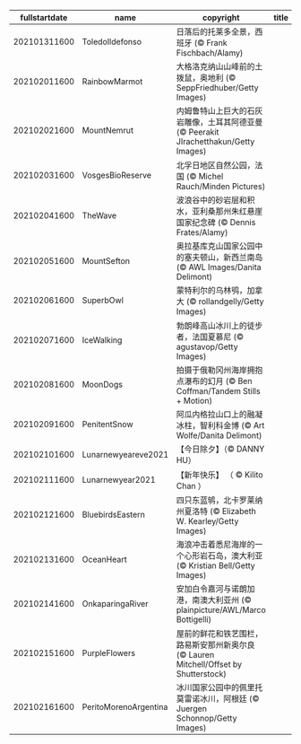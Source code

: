|fullstartdate|name|copyright|title|image|
|--|--|--|--|--|
202101311600|ToledoIldefonso|日落后的托莱多全景，西班牙 (© Frank Fischbach/Alamy)||![](/zh-CN/2021/02/202101311600ToledoIldefonso.jpg)|
202102011600|RainbowMarmot|大格洛克纳山山峰前的土拨鼠，奥地利 (© SeppFriedhuber/Getty Images)||![](/zh-CN/2021/02/202102011600RainbowMarmot.jpg)|
202102021600|MountNemrut|内姆鲁特山上巨大的石灰岩雕像，土耳其阿德亚曼 (© Peerakit JIrachetthakun/Getty Images)||![](/zh-CN/2021/02/202102021600MountNemrut.jpg)|
202102031600|VosgesBioReserve|北孚日地区自然公园，法国 (© Michel Rauch/Minden Pictures)||![](/zh-CN/2021/02/202102031600VosgesBioReserve.jpg)|
202102041600|TheWave|波浪谷中的砂岩层和积水，亚利桑那州朱红悬崖国家纪念碑 (© Dennis Frates/Alamy)||![](/zh-CN/2021/02/202102041600TheWave.jpg)|
202102051600|MountSefton|奥拉基库克山国家公园中的塞夫顿山，新西兰南岛 (© AWL Images/Danita Delimont)||![](/zh-CN/2021/02/202102051600MountSefton.jpg)|
202102061600|SuperbOwl|蒙特利尔的乌林鸮，加拿大 (© rollandgelly/Getty Images)||![](/zh-CN/2021/02/202102061600SuperbOwl.jpg)|
202102071600|IceWalking|勃朗峰高山冰川上的徒步者，法国夏慕尼 (© agustavop/Getty Images)||![](/zh-CN/2021/02/202102071600IceWalking.jpg)|
202102081600|MoonDogs|拍摄于俄勒冈州海岸拥抱点瀑布的幻月 (© Ben Coffman/Tandem Stills + Motion)||![](/zh-CN/2021/02/202102081600MoonDogs.jpg)|
202102091600|PenitentSnow|阿瓜内格拉山口上的融凝冰柱，智利科金博 (© Art Wolfe/Danita Delimont)||![](/zh-CN/2021/02/202102091600PenitentSnow.jpg)|
202102101600|Lunarnewyeareve2021|【今日除夕】（© DANNY HU）||![](/zh-CN/2021/02/202102101600Lunarnewyeareve2021.jpg)|
202102111600|Lunarnewyear2021|【新年快乐】 （ © Kilito Chan ）||![](/zh-CN/2021/02/202102111600Lunarnewyear2021.jpg)|
202102121600|BluebirdsEastern|四只东蓝鸲，北卡罗莱纳州夏洛特 (© Elizabeth W. Kearley/Getty Images)||![](/zh-CN/2021/02/202102121600BluebirdsEastern.jpg)|
202102131600|OceanHeart|海浪冲击着悉尼海岸的一个心形岩石岛，澳大利亚 (© Kristian Bell/Getty Images)||![](/zh-CN/2021/02/202102131600OceanHeart.jpg)|
202102141600|OnkaparingaRiver|安加白令嘉河与诺朗加港，南澳大利亚州 (© plainpicture/AWL/Marco Bottigelli)||![](/zh-CN/2021/02/202102141600OnkaparingaRiver.jpg)|
202102151600|PurpleFlowers|屋前的鲜花和铁艺围栏，路易斯安那州新奥尔良 (© Lauren Mitchell/Offset by Shutterstock)||![](/zh-CN/2021/02/202102151600PurpleFlowers.jpg)|
202102161600|PeritoMorenoArgentina|冰川国家公园中的佩里托莫雷诺冰川，阿根廷 (© Juergen Schonnop/Getty Images)||![](/zh-CN/2021/02/202102161600PeritoMorenoArgentina.jpg)|
